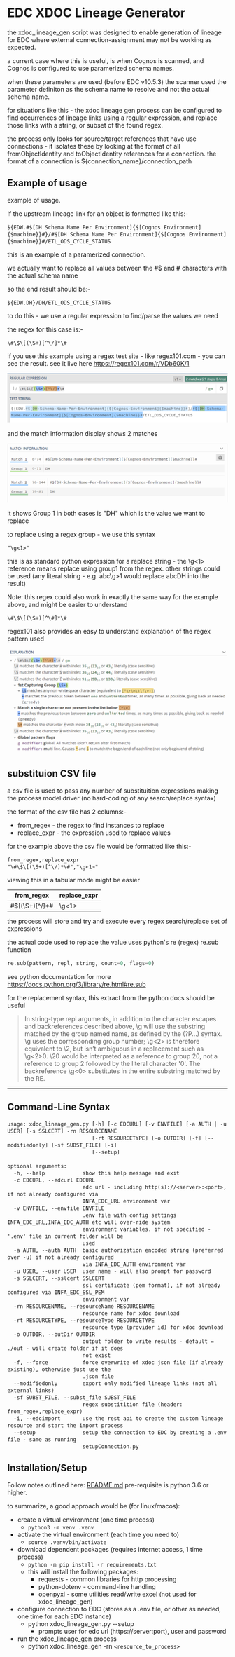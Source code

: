 # EDC XDOC Lineage Generator

the xdoc_lineage_gen script was designed to enable generation of lineage for EDC where external connection-assignment may not be working as expected.

a current case where this is useful, is when Cognos is scanned, and Cognos is configured to use paramerized schema names.

when these parameters are used (before EDC v10.5.3) the scanner used the parameter definiton as the schema name to resolve and not the actual schema name.

for situations like this - the xdoc lineage gen process can be configured to find occurrences of lineage links using a regular expression, and replace those links with a string, or subset of the found regex.

the process only looks for source/target references that have use connections - it isolates these by looking at the format of all fromObjectIdentity and toObjectIdentity references for a connection.  the format of a connection is ${connection_name}/connection_path

## Example of usage

example of usage.  

If the upstream lineage link for an object is formatted like this:-

```
${EDW.#$[DH Schema Name Per Environment]{$[Cognos Environment]{$machine}}#}/#$[DH Schema Name Per Environment]{$[Cognos Environment]{$machine}}#/ETL_ODS_CYCLE_STATUS
```

this is an example of a paramerized connection.

we actually want to replace all values between the #$  and # characters with the actual schema name

so the end result should be:-

```
${EDW.DH}/DH/ETL_ODS_CYCLE_STATUS
```

to do this - we use a regular expression to find/parse the values we need

the regex for this case is:-

```
\#\$\[(\S+)[^\/]*\#
```

if you use this example using a regex test site - like regex101.com - you can see the result. see it live here https://regex101.com/r/VDb60K/1

<img src="img/xdoc_lineage_gen_1.png">

and the match information display shows 2 matches

<img src="img/xdoc_lineage_gen_2.png">

it shows Group 1 in both cases is "DH" which is the value we want to replace

to replace using a regex group - we use this syntax

```
"\g<1>"
```

this is as standard python expression for a replace string - the \g<1> reference means replace using group1 from the regex.  other strings could be used (any literal string - e.g. abc\g>1 would replace abcDH into the result)

Note:
this regex could also work in exactly the same way for the example above, and might be easier to understand
```
\#\$\[(\S+)[^\#]*\#
```

regex101 also provides an easy to understand explanation of the regex pattern used

<img src="img/xdoc_lineage_gen_3.png">


## substituion CSV file

a csv file is used to pass any number of substituition expressions making the process model driver (no hard-coding of any search/replace syntax)

the format of the csv file has 2 columns:-

- from_regex  - the regex to find instances to replace
- replace_expr - the expression used to replace values

for the example above the csv file would be formatted like this:-

```
from_regex,replace_expr
"\#\$\[(\S+)[^\/]*\#","\g<1>"
```

viewing this in a tabular mode might be easier

|from_regex|replace_expr                 |
|----------|-----------------------------|
|\#\$\[(\S+)[^\/]*\#|\g<1>                        |


the process will store and try and execute every regex search/replace set of expressions

the actual code used to replace the value uses python's re (regex) re.sub function
```python
re.sub(pattern, repl, string, count=0, flags=0)
```

see python documentation for more https://docs.python.org/3/library/re.html#re.sub

for the replacement syntax, this extract from the python docs should be useful

> In string-type repl arguments, in addition to the character escapes and backreferences described above, \g<name> will use the substring matched by the group named name, as defined by the (?P<name>...) syntax. \g<number> uses the corresponding group number; \g<2> is therefore equivalent to \2, but isn’t ambiguous in a replacement such as \g<2>0. \20 would be interpreted as a reference to group 20, not a reference to group 2 followed by the literal character '0'. The backreference \g<0> substitutes in the entire substring matched by the RE.
---

## Command-Line Syntax

```
usage: xdoc_lineage_gen.py [-h] [-c EDCURL] [-v ENVFILE] [-a AUTH | -u USER] [-s SSLCERT] -rn RESOURCENAME
                           [-rt RESOURCETYPE] [-o OUTDIR] [-f] [--modifiedonly] [-sf SUBST_FILE] [-i]        
                           [--setup]

optional arguments:
  -h, --help            show this help message and exit
  -c EDCURL, --edcurl EDCURL
                        edc url - including http(s)://<server>:<port>, if not already configured via
                        INFA_EDC_URL environment var
  -v ENVFILE, --envfile ENVFILE
                        .env file with config settings INFA_EDC_URL,INFA_EDC_AUTH etc will over-ride system  
                        environment variables. if not specified - '.env' file in current folder will be      
                        used
  -a AUTH, --auth AUTH  basic authorization encoded string (preferred over -u) if not already configured     
                        via INFA_EDC_AUTH environment var
  -u USER, --user USER  user name - will also prompt for password
  -s SSLCERT, --sslcert SSLCERT
                        ssl certificate (pem format), if not already configured via INFA_EDC_SSL_PEM
                        environment var
  -rn RESOURCENAME, --resourceName RESOURCENAME
                        resource name for xdoc download
  -rt RESOURCETYPE, --resourceType RESOURCETYPE
                        resource type (provider id) for xdoc download
  -o OUTDIR, --outDir OUTDIR
                        output folder to write results - default = ./out - will create folder if it does     
                        not exist
  -f, --force           force overwrite of xdoc json file (if already existing), otherwise just use the      
                        .json file
  --modifiedonly        export only modified lineage links (not all external links)
  -sf SUBST_FILE, --subst_file SUBST_FILE
                        regex substitition file (header: from_regex,replace_expr)
  -i, --edcimport       use the rest api to create the custom lineage resource and start the import process  
  --setup               setup the connection to EDC by creating a .env file - same as running
                        setupConnection.py
```

## Installation/Setup

Follow notes outlined here: [README.md](../README.md)
pre-requisite is python 3.6 or higher. 

to summarize, a good approach would be (for linux/macos):

- create a virtual environment  (one time process)
  - `python3 -m venv .venv`
- activate the virtual environment (each time you need to)
  - `source .venv/bin/activate`
- download dependent packages (requires internet access, 1 time process)
  - `python -m pip install -r requirements.txt`
  - this will install the following packages:
    - requests  - common libraries for http processing
    - python-dotenv - command-line handling
    - openpyxl - some utilities read/write excel  (not used for xdoc_lineage_gen)
- configure connection to EDC (stores as a .env file, or other as needed, one time for each EDC instance)
  - python xdoc_lineage_gen.py --setup
    - prompts user for edc url (https://server:port), user and password
- run the xdoc_lineage_gen process
  - python xdoc_lineage_gen -rn `<resource_to_process>`

